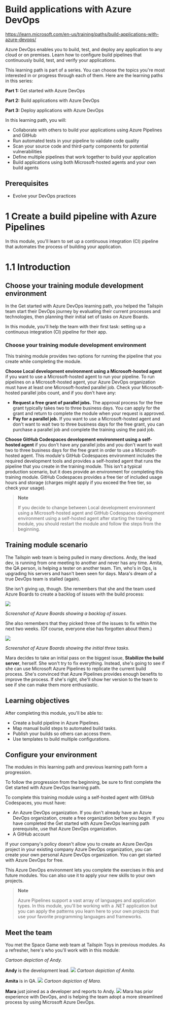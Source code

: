 


# Build applications with Azure DevOps
https://learn.microsoft.com/en-us/training/paths/build-applications-with-azure-devops/

Azure DevOps enables you to build, test, and deploy any application to any cloud or on premises. Learn how to configure build pipelines that continuously build, test, and verify your applications.

This learning path is part of a series. You can choose the topics you're most interested in or progress through each of them. Here are the learning paths in this series:

**Part 1:** Get started with Azure DevOps

**Part 2:** Build applications with Azure DevOps

**Part 3:** Deploy applications with Azure DevOps

In this learning path, you will:

* Collaborate with others to build your applications using Azure Pipelines and GitHub
* Run automated tests in your pipeline to validate code quality
* Scan your source code and third-party components for potential vulnerabilities
* Define multiple pipelines that work together to build your application
* Build applications using both Microsoft-hosted agents and your own build agents

## Prerequisites

* Evolve your DevOps practices



# 1 Create a build pipeline with Azure Pipelines

In this module, you'll learn to set up a continuous integration (CI) pipeline that automates the process of building your application.


# 1.1 Introduction

## Choose your training module development environment

In the Get started with Azure DevOps learning path, you helped the Tailspin team start their DevOps journey by evaluating their current processes and technologies, then planning their initial set of tasks on Azure Boards.

In this module, you'll help the team with their first task: setting up a continuous integration (CI) pipeline for their app.

### Choose your training module development environment

This training module provides two options for running the pipeline that you create while completing the module.

**Choose Local development environment using a Microsoft-hosted agent** if you want to use a Microsoft-hosted agent to run your pipeline. To run pipelines on a Microsoft-hosted agent, your Azure DevOps organization must have at least one Microsoft-hosted parallel job. Check your Microsoft-hosted parallel jobs count, and if you don't have any:

* **Request a free grant of parallel jobs.** The approval process for the free grant typically takes two to three business days. You can apply for the grant and return to complete the module when your request is approved.
* **Pay for a parallel job.** If you want to use a Microsoft-hosted agent and don't want to wait two to three business days for the free grant, you can purchase a parallel job and complete the training using the paid job.

**Choose GitHub Codespaces development environment using a self-hosted agent** if you don't have any parallel jobs and you don't want to wait two to three business days for the free grant in order to use a Microsoft-hosted agent. This module's GitHub Codespaces environment includes the required development tools and provides a self-hosted agent that runs the pipeline that you create in the training module. This isn't a typical production scenario, but it does provide an environment for completing this training module. GitHub Codespaces provides a free tier of included usage hours and storage (charges might apply if you exceed the free tier, so check your usage).

> **Note**
> 
> If you decide to change between Local development environment using a Microsoft-hosted agent and GitHub Codespaces development environment using a self-hosted agent after starting the training module, you should restart the module and follow the steps from the beginning.

## Training module scenario

The Tailspin web team is being pulled in many directions. Andy, the lead dev, is running from one meeting to another and never has any time. Amita, the QA person, is helping a tester on another team. Tim, who's in Ops, is upgrading his servers and hasn't been seen for days. Mara's dream of a true DevOps team is stalled (again).

She isn't giving up, though. She remembers that she and the team used Azure Boards to create a backlog of issues with the build process:

![](https://learn.microsoft.com/en-us/training/azure-devops/shared/media/build-all-tasks.png)

*Screenshot of Azure Boards showing a backlog of issues.*

She also remembers that they picked three of the issues to fix within the next two weeks. (Of course, everyone else has forgotten about them.)

![](https://learn.microsoft.com/en-us/training/azure-devops/shared/media/build-initial-tasks.png)

*Screenshot of Azure Boards showing the initial three tasks.*

Mara decides to take an initial pass on the biggest issue, **Stabilize the build server**, herself. She won't try to fix everything. Instead, she's going to see if she can use Microsoft Azure Pipelines to replicate the current build process. She's convinced that Azure Pipelines provides enough benefits to improve the process. If she's right, she'll show her version to the team to see if she can make them more enthusiastic.

## Learning objectives

After completing this module, you'll be able to:

* Create a build pipeline in Azure Pipelines.
* Map manual build steps to automated build tasks.
* Publish your builds so others can access them.
* Use templates to build multiple configurations.

## Configure your environment

The modules in this learning path and previous learning path form a progression.

To follow the progression from the beginning, be sure to first complete the Get started with Azure DevOps learning path.

To complete this training module using a self-hosted agent with GitHub Codespaces, you must have:

* An Azure DevOps organization. If you don't already have an Azure DevOps organization, create a free organization before you begin. If you have completed the Get started with Azure DevOps learning path prerequisite, use that Azure DevOps organization.
* A GitHub account

If your company's policy doesn't allow you to create an Azure DevOps project in your existing company Azure DevOps organization, you can create your own personal Azure DevOps organization. You can get started with Azure DevOps for free.

This Azure DevOps environment lets you complete the exercises in this and future modules. You can also use it to apply your new skills to your own projects.

> **Note**
> 
> Azure Pipelines support a vast array of languages and application types. In this module, you'll be working with a .NET application but you can apply the patterns you learn here to your own projects that use your favorite programming languages and frameworks.

## Meet the team

You met the Space Game web team at Tailspin Toys in previous modules. As a refresher, here's who you'll work with in this module:

*Cartoon depiction of Andy.*

**Andy** is the development lead.
![](https://learn.microsoft.com/en-us/training/azure-devops/shared/media/andy.png)
*Cartoon depiction of Amita.*

**Amita** is in QA.
![](https://learn.microsoft.com/en-us/training/azure-devops/shared/media/amita.png)
*Cartoon depiction of Mara.*

**Mara** just joined as a developer and reports to Andy.
![](https://learn.microsoft.com/en-us/training/azure-devops/shared/media/mara.png)
Mara has prior experience with DevOps, and is helping the team adopt a more streamlined process by using Microsoft Azure DevOps.
